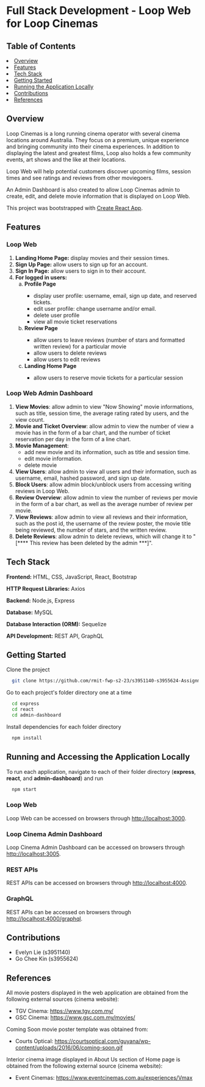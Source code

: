 <h1>Full Stack Development - Loop Web for Loop Cinemas</h1>

<h2>Table of Contents</h2>
    <li><a href="#overview">Overview</a></li>
    <li><a href="#features">Features</a></li>
    <li><a href="#tech-stack">Tech Stack</a></li>
    <li><a href="#getting-started">Getting Started</a></li>
    <li><a href="#running-the-application">Running the Application Locally</a></li>
    <li><a href="#contributions">Contributions</a></li>
    <li><a href="#references">References</a></li>

## Overview
Loop Cinemas is a long running cinema operator with several cinema locations around Australia. They focus on a premium, unique experience and bringing community into their cinema experiences. In addition to displaying the latest and greatest films, Loop also holds a few community events, art shows and the like at their locations.

Loop Web will help potential customers discover upcoming films, session times and see ratings and reviews from other moviegoers.

An Admin Dashboard is also created to allow Loop Cinemas admin to create, edit, and delete movie information that is displayed on Loop Web.

This project was bootstrapped with [Create React App](https://github.com/facebook/create-react-app).

## Features
### Loop Web
1. **Landing Home Page:** display movies and their session times.
2. **Sign Up Page:** allow users to sign up for an account.
3. **Sign In Page:** allow users to sign in to their account.
4. **For logged in users:**
    <ol type="a">
        <li><strong>Profile Page</strong></li>
        <ul>
            <li>display user profile: username, email, sign up date, and reserved tickets.</li>
            <li>edit user profile: change username and/or email.</li>
            <li>delete user profile</li>
            <li>view all movie ticket reservations</li>
        </ul>
        <li><strong>Review Page</strong></li>
        <ul>
            <li>allow users to leave reviews (number of stars and formatted written review) for a particular movie</li>
            <li>allow users to delete reviews</li>
            <li>allow users to edit reviews</li>
        </ul>
        <li><strong>Landing Home Page</strong></li>
        <ul>
            <li>allow users to reserve movie tickets for a particular session</li>
        </ul>
    </ol>
### Loop Web Admin Dashboard
1. **View Movies**: allow admin to view "Now Showing" movie informations, such as title, session time, the average rating rated by users, and the view count.
2. **Movie and Ticket Overview**: allow admin to view the number of view a movie has in the form of a bar chart, and the number of ticket reservation per day in the form of a line chart.
3. **Movie Management**:
   <ul>
        <li>add new movie and its information, such as title and session time.</li>
        <li>edit movie information.</li>
        <li>delete movie</li>
    </ul>
4. **View Users**: allow admin to view all users and their information, such as username, email, hashed password, and sign up date.
5. **Block Users**: allow admin block/unblock users from accessing writing reviews in Loop Web.
6. **Review Overview**: allow admin to view the number of reviews per movie in the form of a bar chart, as well as the average number of review per movie.
7. **View Reviews**: allow admin to view all reviews and their information, such as the post id, the username of the review poster, the movie title being reviewed, the number of stars, and the written review.
8. **Delete Reviews**: allow admin to delete reviews, which will change it to "[**** This review has been deleted by the admin ***]".

## Tech Stack
**Frontend:** HTML, CSS, JavaScript, React, Bootstrap

**HTTP Request Libraries:** Axios

**Backend:** Node.js, Express

**Database:** MySQL

**Database Interaction (ORM):** Sequelize

**API Development:** REST API, GraphQL

## Getting Started
Clone the project

```bash
  git clone https://github.com/rmit-fwp-s2-23/s3951140-s3955624-Assignment-1
```

Go to each project's folder directory one at a time
```bash
  cd express
  cd react
  cd admin-dashboard
```
Install dependencies for each folder directory

```bash
  npm install
```

## Running and Accessing the Application Locally
To run each application, navigate to each of their folder directory (<strong>express</strong>, <strong>react</strong>, and <strong>admin-dashboard</strong>) and run
```bash
  npm start
```

### Loop Web
Loop Web can be accessed on browsers through <a href="http://localhost:3000">http://localhost:3000</a>.

### Loop Cinema Admin Dashboard
Loop Cinema Admin Dashboard can be accessed on browsers through <a href="http://localhost:3005">http://localhost:3005</a>.

### REST APIs
REST APIs can be accessed on browsers through <a href="http://localhost:4000">http://localhost:4000</a>.

### GraphQL
REST APIs can be accessed on browsers through <a href="http://localhost:4000/graphql">http://localhost:4000/graphql</a>.

## Contributions
- Evelyn Lie (s3951140)
- Go Chee Kin (s3955624)

## References
All movie posters displayed in the web application are obtained from the following external sources (cinema website):
- TGV Cinema: https://www.tgv.com.my/
- GSC Cinema: https://www.gsc.com.my/movies/

Coming Soon movie poster template was obtained from: 
- Courts Optical: https://courtsoptical.com/guyana/wp-content/uploads/2016/06/coming-soon.gif

Interior cinema image displayed in About Us section of Home page is obtained from the following external source (cinema website):
- Event Cinemas: https://www.eventcinemas.com.au/experiences/Vmax

